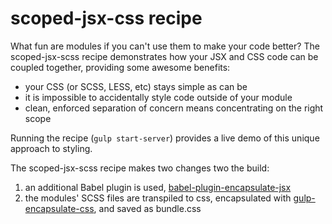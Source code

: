 # scoped-jsx-css recipe

What fun are modules if you can't use them to make your code better? The scoped-jsx-scss recipe demonstrates how your JSX and CSS code can be coupled together, providing some awesome benefits:

* your CSS (or SCSS, LESS, etc) stays simple as can be
* it is impossible to accidentally style code outside of your module
* clean, enforced separation of concern means concentrating on the right scope

Running the recipe (`gulp start-server`) provides a live demo of this unique approach to styling.

The scoped-jsx-scss recipe makes two changes two the build:
1. an additional Babel plugin is used, [babel-plugin-encapsulate-jsx](https://github.com/Craftsy/babel-plugin-encapsulate-jsx)
2. the modules' SCSS files are transpiled to css, encapsulated with [gulp-encapsulate-css](https://github.com/Craftsy/gulp-encapsulate-css), and saved as bundle.css 